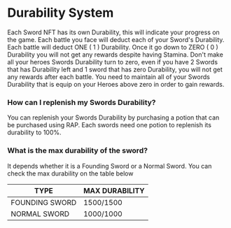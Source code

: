 # Durability System

Each Sword NFT has its own Durability, this will indicate your progress on the game. Each battle you face will deduct each of your Sword's Durability. Each battle will deduct ONE ( 1 ) Durability. Once it go down to ZERO ( 0 ) Durability you will not get any rewards despite having Stamina. Don't make all your heroes Swords Durability turn to zero, even if you have 2 Swords that has Durability left and 1 sword that has zero Durability, you will not get any rewards after each battle. You need to maintain all of your Swords Durability that is equip on your Heroes above zero in order to gain rewards.&#x20;

### How can I replenish my Swords Durability?

You can replenish your Swords Durability by purchasing a potion that can be purchased using RAP. Each swords need one potion to replenish its durability to 100%.

### What is the max durability of the sword?

It depends whether it is a Founding Sword or a Normal Sword. You can check the max durability on the table below

| TYPE           | MAX DURABILITY |
| -------------- | -------------- |
| FOUNDING SWORD | 1500/1500      |
| NORMAL SWORD   | 1000/1000      |
